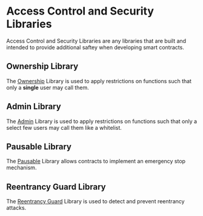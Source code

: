 # Access Control and Security Libraries

Access Control and Security Libraries are any libraries that are built and intended to provide additional saftey when developing smart contracts.

## Ownership Library

The [Ownership](./ownership/index.md) Library is used to apply restrictions on functions such that only a **single** user may call them.

## Admin Library

The [Admin](./admin/index.md) Library is used to apply restrictions on functions such that only a select few users may call them like a whitelist.

## Pausable Library

The [Pausable](./pausable/index.md) Library allows contracts to implement an emergency stop mechanism.

## Reentrancy Guard Library

The [Reentrancy Guard](./reentrancy/index.md) Library is used to detect and prevent reentrancy attacks.
